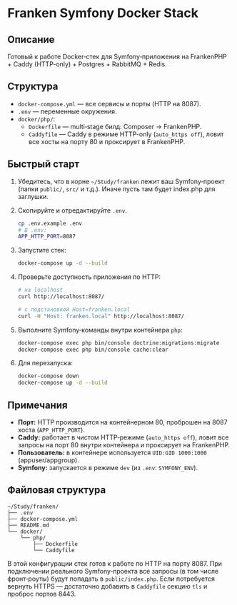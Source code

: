 # Franken Symfony Docker Stack

## Описание
Готовый к работе Docker‑стек для Symfony‑приложения на FrankenPHP + Caddy (HTTP-only) + Postgres + RabbitMQ + Redis.

## Структура
- `docker-compose.yml` — все сервисы и порты (HTTP на 8087).
- `.env` — переменные окружения.
- `docker/php/`:
  - `Dockerfile` — multi‑stage билд: Composer → FrankenPHP.
  - `Caddyfile` — Caddy в режиме HTTP-only (`auto_https off`), ловит все хосты на порту 80 и проксирует в FrankenPHP.

## Быстрый старт

1. Убедитесь, что в корне `~/Study/franken` лежит ваш Symfony‑проект (папки `public/`, `src/` и т.д.). Иначе пусть там будет index.php для заглушки.
2. Скопируйте и отредактируйте `.env`.

   ```bash
   cp .env.example .env
   # В .env:
   APP_HTTP_PORT=8087
   ```

3. Запустите стек:

   ```bash
   docker-compose up -d --build
   ```

4. Проверьте доступность приложения по HTTP:

   ```bash
   # на localhost
   curl http://localhost:8087/

   # с подстановкой Host=franken.local
   curl -H "Host: franken.local" http://localhost:8087/
   ```

5. Выполните Symfony‑команды внутри контейнера `php`:

   ```bash
   docker-compose exec php bin/console doctrine:migrations:migrate
   docker-compose exec php bin/console cache:clear
   ```

6. Для перезапуска:

   ```bash
   docker-compose down
   docker-compose up -d --build
   ```

## Примечания

- **Порт:** HTTP производится на контейнерном 80, проброшен на 8087 хоста (`APP_HTTP_PORT`).
- **Caddy:** работает в чистом HTTP‑режиме (`auto_https off`), ловит все запросы на порт 80 внутри контейнера и проксирует на FrankenPHP.
- **Пользователь:** в контейнере используется `UID:GID 1000:1000` (appuser/appgroup).
- **Symfony:** запускается в режиме `dev` (из `.env`: `SYMFONY_ENV`).

## Файловая структура

```
~/Study/franken/
├── .env
├── docker-compose.yml
├── README.md
└── docker/
    └── php/
        ├── Dockerfile
        └── Caddyfile
```

В этой конфигурации стек готов к работе по HTTP на порту 8087. При подключении реального Symfony‑проекта все запросы (в том числе фронт‑роуты) будут попадать в `public/index.php`. Если потребуется вернуть HTTPS — достаточно добавить в `Caddyfile` секцию `tls` и проброс портов 8443.
